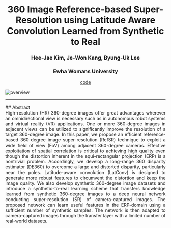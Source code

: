 # <center>360 Image Reference-based Super-Resolution using Latitude Aware Convolution Learned from Synthetic to Real
  
### <center>Hee-Jae Kim, Je-Won Kang, Byung-Uk Lee
### <center>Ewha Womans University 
  
<center>
<a href="https://github.com/iamheejae/Lat360">code</a>
</center>  
  
![overview](https://user-images.githubusercontent.com/42056469/141826157-30379a39-4bcd-4789-835c-5bfdcbc5fde4.png)


<hr style="border: solid 1px gray;">
## Abstract
<div style="text-align:justify">
High-resolution (HR) 360-degree images offer great advantages wherever an omnidirectional view is necessary such as in autonomous robot systems and virtual reality (VR) applications. One or more 360-degree images in adjacent views can be utilized to significantly improve the resolution of a target 360-degree image. In this paper, we propose an efficient reference-based 360-degree image super-resolution (RefSR) technique to exploit a wide field of view (FoV) among adjacent 360-degree cameras. Effective exploitation of spatial correlation is critical to achieving high quality even though the distortion inherent in the equi-rectangular projection (ERP) is a nontrivial problem. Accordingly, we develop a long-range 360 disparity estimator (DE360) to overcome a large and distorted disparity, particularly near the poles. Latitude-aware convolution (LatConv) is designed to generate more robust features to circumvent the distortion and keep the image quality. We also develop synthetic 360-degree image datasets and introduce a synthetic-to-real learning scheme that transfers knowledge learned from synthetic 360-degree images to a deep neural network conducting super-resolution (SR) of camera-captured images. The proposed network can learn useful features in the ERP-domain using a sufficient number of synthetic samples. The network is then adapted to camera-captured images through the transfer layer with a limited number of real-world datasets.
</div>
  
